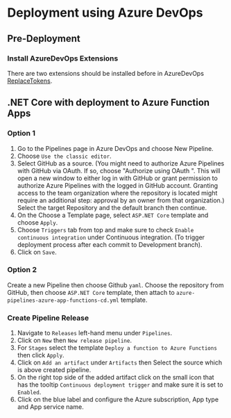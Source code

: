 # Deployment using Azure DevOps

## Pre-Deployment
### Install AzureDevOps Extensions
There are two extensions should be installed before in AzureDevOps [ReplaceTokens](https://marketplace.visualstudio.com/items?itemName=citrus-andriessen.cag-replace-tokens&targetId=af056fb1-e0c2-4678-9ac3-dee687452af2&utm_source=vstsproduct&utm_medium=ExtHubManageList).

## .NET Core with deployment to Azure Function Apps
### Option 1
1. Go to the Pipelines page in Azure DevOps and choose New Pipeline.
2. Choose `Use the classic editor`.
3. Select GitHub as a source. (You might need to authorize Azure Pipelines with GitHub via OAuth. If so, choose "Authorize using OAuth ". This will open a new window to either log in with GitHub or grant permission to authorize Azure Pipelines with the logged in GitHub account. Granting access to the team organization where the repository is located might require an additional step: approval by an owner from that organization.) Select the target Repository and the default branch then continue.
4. On the Choose a Template page, select `ASP.NET Core` template and choose `Apply`.
5. Choose `Triggers` tab from top and make sure to check `Enable continuous integration` under Continuous integration. (To trigger deployment process after each commit to Development branch).
6. Click on `Save`.

### Option 2
Create a new Pipeline then choose Github `yaml`. Choose the repository from GitHub, then choose `ASP.NET Core` template, then attach to `azure-pipelines-azure-app-functions-cd.yml` template.

### Create Pipeline Release

1. Navigate to `Releases` left-hand menu under `Pipelines`.
2. Click on `New` then `New release pipeline`.
3. For `Stages` select the template `Deploy a function to Azure Functions` then click `Apply`.
4. Click on `Add an artifact` under `Artifacts` then Select the source which is above created pipeline.
5. On the right top side of the added artifact click on the small icon that has the tooltip `Continuous deployment trigger` and make sure it is set to `Enabled`.
6. Click on the blue label and configure the Azure subscription, App type and App service name.